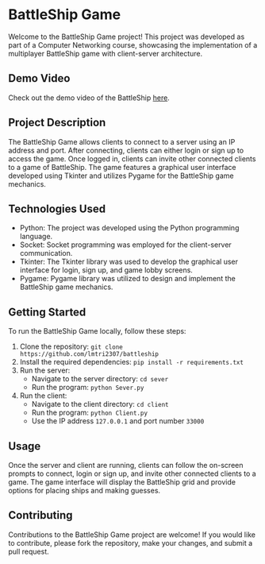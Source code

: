 # BattleShip Game

Welcome to the BattleShip Game project! This project was developed as part of a Computer Networking course, showcasing the implementation of a multiplayer BattleShip game with client-server architecture.

## Demo Video

Check out the demo video of the BattleShip [here](https://www.youtube.com/watch?v=ciYIb-8J9tU).

## Project Description

The BattleShip Game allows clients to connect to a server using an IP address and port. After connecting, clients can either login or sign up to access the game. Once logged in, clients can invite other connected clients to a game of BattleShip. The game features a graphical user interface developed using Tkinter and utilizes Pygame for the BattleShip game mechanics.

## Technologies Used

- Python: The project was developed using the Python programming language.
- Socket: Socket programming was employed for the client-server communication.
- Tkinter: The Tkinter library was used to develop the graphical user interface for login, sign up, and game lobby screens.
- Pygame: Pygame library was utilized to design and implement the BattleShip game mechanics.

## Getting Started

To run the BattleShip Game locally, follow these steps:

1. Clone the repository: `git clone https://github.com/lmtri2307/battleship`
2. Install the required dependencies: `pip install -r requirements.txt`
3. Run the server: 
    - Navigate to the server directory: `cd sever` 
    - Run the program: `python Sever.py`
4. Run the client:
    - Navigate to the client directory: `cd client` 
    - Run the program: `python Client.py`
    - Use the IP address `127.0.0.1` and port number `33000`
## Usage

Once the server and client are running, clients can follow the on-screen prompts to connect, login or sign up, and invite other connected clients to a game. The game interface will display the BattleShip grid and provide options for placing ships and making guesses.

## Contributing

Contributions to the BattleShip Game project are welcome! If you would like to contribute, please fork the repository, make your changes, and submit a pull request.

